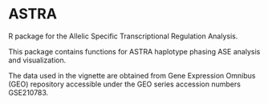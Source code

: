# ASTRA
R package for the Allelic Specific Transcriptional Regulation Analysis.

This package contains functions for ASTRA haplotype phasing ASE analysis and visualization.


The data used in the vignette are obtained from Gene Expression Omnibus (GEO) repository accessible under the GEO series accession numbers GSE210783.

